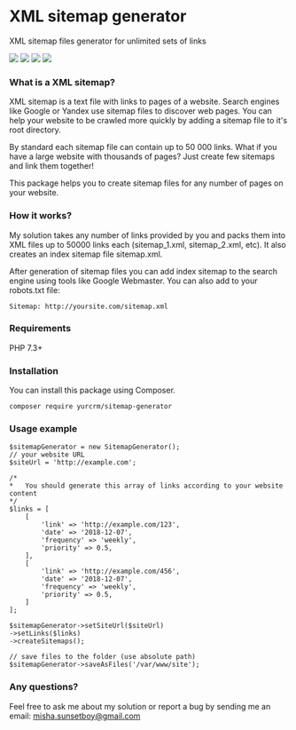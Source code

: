# XML sitemap generator
XML sitemap files generator for unlimited sets of links

![](https://img.shields.io/travis/Sunsetboy/sitemaps-generator.svg) ![](https://img.shields.io/github/release/Sunsetboy/sitemaps-generator.svg) 
![](https://img.shields.io/github/license/Sunsetboy/sitemaps-generator.svg) 
![](https://img.shields.io/codeclimate/maintainability/Sunsetboy/sitemaps-generator.svg)


### What is a XML sitemap?
XML sitemap is a text file with links to pages of a website. Search engines like Google or Yandex use sitemap files to 
discover web pages. You can help your website to be crawled more quickly by adding a sitemap file to it's root directory.

By standard each sitemap file can contain up to 50 000 links. What if you have a large website with thousands of pages? 
Just create few sitemaps and link them together!

This package helps you to create sitemap files for any number of pages on your website.
 
### How it works?
My solution takes any number of links provided by you and packs them into XML files up to 50000 links each 
(sitemap_1.xml, sitemap_2.xml, etc). It also creates an index sitemap file sitemap.xml. 

After generation of sitemap files you can add index sitemap to the search engine using tools like Google Webmaster.
You can also add to your robots.txt file:
```
Sitemap: http://yoursite.com/sitemap.xml 
```

### Requirements
PHP 7.3+

### Installation
You can install this package using Composer.
```
composer require yurcrm/sitemap-generator
```

### Usage example
```
$sitemapGenerator = new SitemapGenerator();
// your website URL
$siteUrl = 'http://example.com';

/*
*   You should generate this array of links according to your website content
*/
$links = [
    [
        'link' => 'http://example.com/123',
        'date' => '2018-12-07',
        'frequency' => 'weekly',
        'priority' => 0.5,
    ],
    [
        'link' => 'http://example.com/456',
        'date' => '2018-12-07',
        'frequency' => 'weekly',
        'priority' => 0.5,
    ]
];

$sitemapGenerator->setSiteUrl($siteUrl)
->setLinks($links)
->createSitemaps();

// save files to the folder (use absolute path) 
$sitemapGenerator->saveAsFiles('/var/www/site');
```

### Any questions?
Feel free to ask me about my solution or report a bug by sending me an email: misha.sunsetboy@gmail.com
